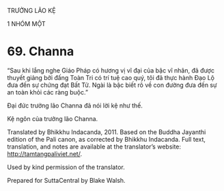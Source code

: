 TRƯỞNG LÃO KỆ

1 NHÓM MỘT

# 69\. Channa

“Sau khi lắng nghe Giáo Pháp có hương vị vĩ đại của bậc vĩ nhân, đã được thuyết giảng bởi đấng Toàn Tri có trí tuệ cao quý, tôi đã thực hành Đạo Lộ đưa đến sự chứng đạt Bất Tử. Ngài là bậc biết rõ về con đường đưa đến sự an toàn khỏi các ràng buộc.”

Đại đức trưởng lão Channa đã nói lời kệ như thế.

Kệ ngôn của trưởng lão Channa.

Translated by Bhikkhu Indacanda, 2011. Based on the Buddha Jayanthi edition of the Pali canon, as corrected by Bhikkhu Indacanda. Full text, translation, and notes are available at the translator’s website: http://tamtangpaliviet.net/.

Used by kind permission of the translator.

Prepared for SuttaCentral by Blake Walsh.